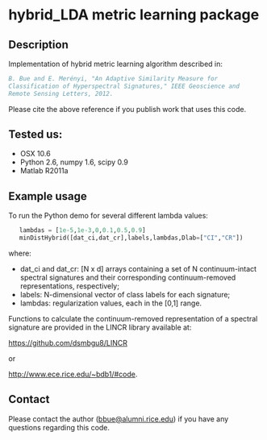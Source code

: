 # hybrid_LDA metric learning package

## Description 

Implementation of hybrid metric learning algorithm described in:

```bibtex
B. Bue and E. Merényi, "An Adaptive Similarity Measure for
Classification of Hyperspectral Signatures," IEEE Geoscience and
Remote Sensing Letters, 2012.
```

Please cite the above reference if you publish work that uses this code.

## Tested us: 
- OSX 10.6 
- Python 2.6, numpy 1.6, scipy 0.9
- Matlab R2011a


## Example usage 

To run the Python demo for several different lambda values:

```python
   lambdas = [1e-5,1e-3,0,0.1,0.5,0.9]
   minDistHybrid([dat_ci,dat_cr],labels,lambdas,Dlab=["CI","CR"])
```
where: 
- dat_ci and dat_cr: [N x d] arrays containing a set of N
  continuum-intact spectral signatures and their corresponding
  continuum-removed representations, respectively; 
- labels: N-dimensional vector of class labels for each signature; 
- lambdas: regularization values, each in the [0,1] range.

Functions to calculate the continuum-removed representation of a
spectral signature are provided in the LINCR library available at:

https://github.com/dsmbgu8/LINCR

or

http://www.ece.rice.edu/~bdb1/#code.


## Contact 

Please contact the author (bbue@alumni.rice.edu) if you have any questions
regarding this code.

